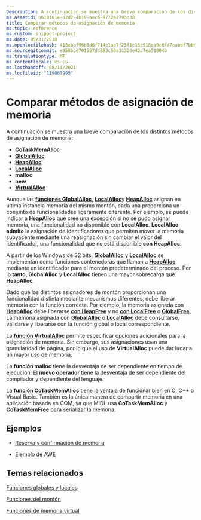 ```yaml
---
Description: A continuación se muestra una breve comparación de los distintos métodos de asignación de memoria.
ms.assetid: b6101014-02d2-4b19-aec6-8772a2793d38
title: Comparar métodos de asignación de memoria
ms.topic: reference
ms.custom: snippet-project
ms.date: 05/31/2018
ms.openlocfilehash: 418ebbf96b1d6f714e1ae7f23f1c15e918ea0c6fa7eabdf7bb9157bb14808bb2
ms.sourcegitcommit: e858bbe701567d4583c50a11326e42d7ea51804b
ms.translationtype: MT
ms.contentlocale: es-ES
ms.lasthandoff: 08/11/2021
ms.locfileid: "119067905"
---
```

# <a name="comparing-memory-allocation-methods"></a>Comparar métodos de asignación de memoria

A continuación se muestra una breve comparación de los distintos métodos de asignación de memoria:

-   [**CoTaskMemAlloc**](/windows/win32/api/combaseapi/nf-combaseapi-cotaskmemalloc)
-   [**GlobalAlloc**](/windows/desktop/api/WinBase/nf-winbase-globalalloc)
-   [**HeapAlloc**](/windows/desktop/api/HeapApi/nf-heapapi-heapalloc)
-   [**LocalAlloc**](/windows/desktop/api/WinBase/nf-winbase-localalloc)
-   **malloc**
-   **new**
-   [**VirtualAlloc**](/windows/win32/api/memoryapi/nf-memoryapi-virtualalloc)

Aunque las [**funciones GlobalAlloc,**](/windows/desktop/api/WinBase/nf-winbase-globalalloc) [**LocalAlloc**](/windows/desktop/api/WinBase/nf-winbase-localalloc)y [**HeapAlloc**](/windows/desktop/api/HeapApi/nf-heapapi-heapalloc) asignan en última instancia memoria del mismo montón, cada una proporciona un conjunto de funcionalidades ligeramente diferente. Por ejemplo, se puede indicar a **HeapAlloc** que cree una excepción si no se pudo asignar memoria, una funcionalidad no disponible con **LocalAlloc**. **LocalAlloc admite** la asignación de identificadores que permiten mover la memoria subyacente mediante una reasignación sin cambiar el valor del identificador, una funcionalidad que no está disponible **con HeapAlloc**.

A partir de los Windows de 32 bits, [**GlobalAlloc**](/windows/desktop/api/WinBase/nf-winbase-globalalloc) y [**LocalAlloc**](/windows/desktop/api/WinBase/nf-winbase-localalloc) se implementan como funciones contenedoras que llaman a [**HeapAlloc**](/windows/desktop/api/HeapApi/nf-heapapi-heapalloc) mediante un identificador para el montón predeterminado del proceso. Por lo **tanto, GlobalAlloc** y **LocalAlloc** tienen una mayor sobrecarga que **HeapAlloc**.

Dado que los distintos asignadores de montón proporcionan una funcionalidad distinta mediante mecanismos diferentes, debe liberar memoria con la función correcta. Por ejemplo, la memoria asignada con [**HeapAlloc**](/windows/desktop/api/HeapApi/nf-heapapi-heapalloc) debe liberarse [**con HeapFree**](/windows/desktop/api/HeapApi/nf-heapapi-heapfree) y no [**con LocalFree**](/windows/desktop/api/WinBase/nf-winbase-localfree) o [**GlobalFree.**](/windows/desktop/api/WinBase/nf-winbase-globalfree) La memoria asignada con [**GlobalAlloc**](/windows/desktop/api/WinBase/nf-winbase-globalalloc) o [**LocalAlloc**](/windows/desktop/api/WinBase/nf-winbase-localalloc) debe consultarse, validarse y liberarse con la función global o local correspondiente.

La [**función VirtualAlloc**](/windows/win32/api/memoryapi/nf-memoryapi-virtualalloc) permite especificar opciones adicionales para la asignación de memoria. Sin embargo, sus asignaciones usan una granularidad de página, por lo que el uso de **VirtualAlloc** puede dar lugar a un mayor uso de memoria.

La **función malloc** tiene la desventaja de ser dependiente en tiempo de ejecución. El **nuevo operador** tiene la desventaja de ser dependiente del compilador y dependiente del lenguaje.

La [**función CoTaskMemAlloc**](/windows/win32/api/combaseapi/nf-combaseapi-cotaskmemalloc) tiene la ventaja de funcionar bien en C, C++ o Visual Basic. También es la única manera de compartir memoria en una aplicación basada en COM, ya que MIDL usa **CoTaskMemAlloc** y [**CoTaskMemFree**](/windows/win32/api/combaseapi/nf-combaseapi-cotaskmemfree) para serializar la memoria.


## <a name="examples"></a>Ejemplos

* [Reserva y confirmación de memoria](./reserving-and-committing-memory.md)

* [Ejemplo de AWE](./awe-example.md)

## <a name="related-topics"></a>Temas relacionados

<dl> <dt>

[Funciones globales y locales](global-and-local-functions.md)
</dt> <dt>

[Funciones del montón](heap-functions.md)
</dt> <dt>

[Funciones de memoria virtual](virtual-memory-functions.md)
</dt> </dl>

 

 